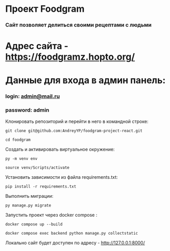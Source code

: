 # Проект Foodgram
### Сайт позволяет делиться своими рецептами с людьми
# Адрес сайта - https://foodgramz.hopto.org/
# Данные для входа в админ панель:
### login: admin@mail.ru
### password: admin

Клонировать репозиторий и перейти в него в командной строке:

```
git clone git@github.com:AndreyYP/foodgram-project-react.git
```

```
cd foodgram
```

Cоздать и активировать виртуальное окружение:

```
py -m venv env
```

```
source venv/Scripts/activate
```

Установить зависимости из файла requirements.txt:

```
pip install -r requirements.txt
```

Выполнить миграции:

```
py manage.py migrate
```

Запустить проект через docker compose :

```
docker compose up --build
```
```
docker compose exec backend python manage.py collectstatic
```
Локально сайт будет доступен по адресу - http://127.0.0.1:8000/
